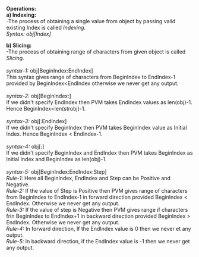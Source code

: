 **Operations:**<br>
**a) Indexing:**<br>
-The process of obtaining a single value from object by passing valid existing Index is called _Indexing_.<br>
_Syntax: obj[Index]_

**b) Slicing:**<br>
-The process of obtaining range of characters from given object is called _Slicing_.<br><br>
_syntax-1:_ obj[BeginIndex:EndIndex]<br>
This syntax gives range of characters from BeginIndex to EndIndex-1 provided by BeginIndex<EndIndex otherwise we never get any output.<br><br>
_syntax-2:_ obj[BeginIndex:]<br>
If we didn't specify EndIndex then PVM takes EndIndex values as len(obj)-1. Hence BeginIndex<len(strobj)-1.<br><br>
_syntax-3:_ obj[:EndIndex]<br>
If we didn't specify BeginIndex then PVM takes BeginIndex value as Initial Index. Hence BeginIndex < EndIndex-1.<br><br>
_syntax-4:_ obj[:]<br>
If we didn't specify BeginIndex and EndIndex then PVM takes BeginIndex as Initial Index and BeginIndex as len(obj)-1.<br><br>
_syntax-5:_ obj[BeginIndex:EndIndex:Step]<br>
_Rule-1:_ Here all BeginIndex, EndIndex and Step can be Positive and Negative.<br>
_Rule-2:_ If the value of Step is Positive then PVM gives range of characters from BeginIndex to EndIndex-1 in forward direction provided BeginIndex < EndIndex. Otherwise we never get any output.<br>
_Rule-3:_ If the value of step is Negative then PVM gives range if characters frin BeginIndex to EndIndex+1 in backward direction provided BeginIndex > EndIndex. Otherwise we never get any output.<br>
_Rule-4:_ In forward direction, If the EndIndex value is 0 then we never et any output.<br>
_Rule-5:_ In backward direction, if the EndIndex value is -1 then we never get any output.<br>
